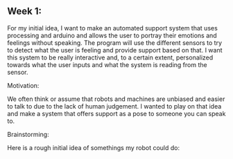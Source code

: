 ## Week 1: 

For my initial idea, I want to make an automated support system that uses processing and arduino and allows the user to portray their emotions and feelings without speaking. The program will use the different sensors to try to detect what the user is feeling and provide support based on that. I want this system to be really interactive and, to a certain extent, personalized towards what the user inputs and what the system is reading from the sensor. 

Motivation: 

We often think or assume that robots and machines are unbiased and easier to talk to due to the lack of human judgement. I wanted to play on that idea and make a system that offers support as a pose to someone you can speak to. 

Brainstorming: 

Here is a rough initial idea of somethings my robot could do: 
